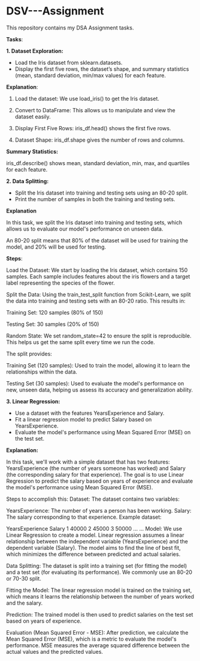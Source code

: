 # DSV---Assignment
This repository contains my DSA Assignment tasks.

**Tasks**:

**1. Dataset Exploration:**

   - Load the Iris dataset from sklearn.datasets.
   - Display the first five rows, the dataset’s shape, and summary statistics (mean, standard deviation, min/max values) for each feature.
     
**Explanation**:

1. Load the dataset: We use load_iris() to get the Iris dataset.

2. Convert to DataFrame: This allows us to manipulate and view the dataset easily.

3. Display First Five Rows: iris_df.head() shows the first five rows.

4. Dataset Shape: iris_df.shape gives the number of rows and columns.

**Summary Statistics:** 

iris_df.describe() shows mean, standard deviation, min, max, and quartiles for each feature.


**2. Data Splitting:**

   - Split the Iris dataset into training and testing sets using an 80-20 split.
   - Print the number of samples in both the training and testing sets.

**Explanation**   

In this task, we split the Iris dataset into training and testing sets, which allows us to evaluate our model's performance on unseen data. 

An 80-20 split means that 80% of the dataset will be used for training the model, and 20% will be used for testing.

**Steps**:

Load the Dataset: We start by loading the Iris dataset, which contains 150 samples. Each sample includes features about the iris flowers and a target label representing the species of the flower.

Split the Data: Using the train_test_split function from Scikit-Learn, we split the data into training and testing sets with an 80-20 ratio. This results in:

Training Set: 120 samples (80% of 150)

Testing Set: 30 samples (20% of 150)

Random State: We set random_state=42 to ensure the split is reproducible. This helps us get the same split every time we run the code.

The split provides:

Training Set (120 samples): Used to train the model, allowing it to learn the relationships within the data.

Testing Set (30 samples): Used to evaluate the model's performance on new, unseen data, helping us assess its accuracy and generalization ability.

**3. Linear Regression:**

   - Use a dataset with the features YearsExperience and Salary.
   - Fit a linear regression model to predict Salary based on YearsExperience.
   - Evaluate the model's performance using Mean Squared Error (MSE) on the test set.

**Explanation:**

In this task, we'll work with a simple dataset that has two features: YearsExperience (the number of years someone has worked) and Salary (the corresponding salary for that experience). The goal is to use Linear Regression to predict the salary based on years of experience and evaluate the model's performance using Mean Squared Error (MSE).

Steps to accomplish this:
Dataset: The dataset contains two variables:

YearsExperience: The number of years a person has been working.
Salary: The salary corresponding to that experience.
Example dataset:

YearsExperience	Salary
1	40000
2	45000
3	50000
...	...
Model: We use Linear Regression to create a model. Linear regression assumes a linear relationship between the independent variable (YearsExperience) and the dependent variable (Salary). The model aims to find the line of best fit, which minimizes the difference between predicted and actual salaries.

Data Splitting: The dataset is split into a training set (for fitting the model) and a test set (for evaluating its performance). We commonly use an 80-20 or 70-30 split.

Fitting the Model: The linear regression model is trained on the training set, which means it learns the relationship between the number of years worked and the salary.

Prediction: The trained model is then used to predict salaries on the test set based on years of experience.

Evaluation (Mean Squared Error - MSE): After prediction, we calculate the Mean Squared Error (MSE), which is a metric to evaluate the model's performance. MSE measures the average squared difference between the actual values and the predicted values. 

     
